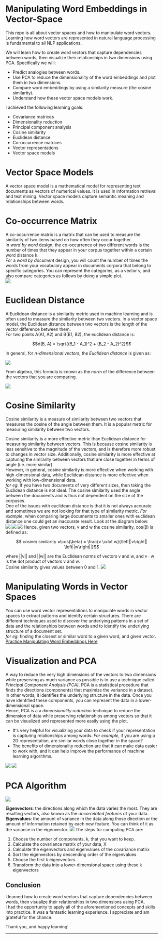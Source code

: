 # Manipulating Word Embeddings in Vector-Space

This repo is all about vector spaces and how to manipulate word vectors. Learning how word vectors are represented in natural language processing is fundamental to all NLP applications.

We will learn how to create word vectors that capture dependencies between words, then visualize their relationships in two dimensions using PCA. Specifically we will:

- Predict analogies between words.
- Use PCA to reduce the dimensionality of the word embeddings and plot them in two dimensions.
- Compare word embeddings by using a similarity measure (the cosine similarity).
- Understand how these vector space models work.

I achieved the following learning goals:
* Covariance matrices
* Dimensionality reduction
* Principal component analysis
* Cosine similarity
* Euclidean distance
* Co-occurrence matrices
* Vector representations
* Vector space models

# Vector Space Models
A vector space model is a mathematical model for representing text documents as vectors of numerical values. It is used in information retrieval and text mining. Vector space models capture semantic meaning and relationships between words.

# Co-occurrence Matrix
A co-occurrence matrix is a matrix that can be used to measure the similarity of two items based on how often they occur together. <br>
In *word by word* design, the co-occurrence of two different words is the number of times that they appear in your corpus together within a certain word distance k. <br>
For a *word by document* design, you will count the number of times the words from your vocabulary appear in documents corpora that belong to specific categories. You can represent the categories, as a vector v, and also compare categories as follows by doing a simple plot.<br>
<img src="images/plot of comparison of categories in vector.jpg">

# Euclidean Distance
A Euclidean distance is a similarity metric used in machine learning and is often used to measure the similarity between two vectors. In a vector space model, the Euclidean distance between two vectors is the length of the vector difference between them.<br>
For two points A(A1, A2) and B(B1, B2), the euclidean distance is:

$$d(B, A) = \sqrt{(B_1 - A_1)^2 + (B_2 - A_2)^2}$$

In general, for *n-dimensional vectors*, the *Euclidean distance* is given as:<br>

<img src="images/euclidean distance for n-dimention vector space.PNG"><br>

From algebra, this formula is known as the *norm* of the difference between the vectors that you are comparing.

<img src="images/Euclidean distance as norm of difference between 2 vectors from algebra.PNG">

# Cosine Similarity
Cosine similarity is a measure of similarity between two vectors that measures the cosine of the angle between them. It is a popular metric for measuring similarity between two vectors.

Cosine similarity is a more effective metric than Euclidean distance for measuring similarity between vectors. This is because cosine similarity is less sensitive to the magnitude of the vectors, and is therefore more robust to changes in vector size. Additionally, cosine similarity is more effective at capturing the similarity between vectors that are close together in terms of angle (i.e. more similar).<br>
However, in general, cosine similarity is more effective when working with high-dimensional data, while Euclidean distance is more effective when working with low-dimensional data.<br>
*for eg*:  If you have two documents of very different sizes, then taking the Euclidean distance is not ideal. The cosine similarity used the angle between the documents and is thus not dependent on the size of the corpuses.<br>
One of the issues with euclidean distance is that it is not always accurate and sometimes we are not looking for that type of similarity metric. *For example*, when comparing large documents to smaller ones with euclidean distance one could get an inaccurate result. Look at the diagram below:<br>
<img src="images/Euclidean distance vs Cosine similarity.PNG">
<img src="images/norm and dot product used in cosine similarity.PNG">
<img src="images/cosine similarity.jpg">
Hence, given two vectors, v and w the cosine similarity, cos(β) is defined as:

$$ cosine\  similarity =\cos(\beta) = \frac{v \cdot w}{\left||v\right|| \left||w\right||}$$

where ||v|| and ||w|| are the Euclidean norms of vectors v and w, and v · w is the dot product of vectors v and w. <br>Cosine similarity gives values between 0 and 1.
<img src="images/cosine similarity between similar and dissimilar vector.JPG">

# Manipulating Words in Vector Spaces
You can use word vector representations to manipulate words in vector spaces to extract patterns and identify certain structures. There are different techniques used to discover the underlying patterns in a set of data and the relationships between words and to identify the underlying structure of a document set.<br>
*for eg*: finding the closest or similar word to a given word, and given vector.<br>
<a href="">Practice Manipulating Word Embeddings Here</a>

# Visualization and PCA
A way to reduce the very high dimensions of the vectors to two dimensions while preserving as much variance as possible is to use a technique called *Principal Component Analysis (PCA)*. PCA is a statistical procedure that finds the directions (components) that maximize the variance in a dataset. In other words, it identifies the underlying structure in the data. Once you have identified these components, you can represent the data in a lower-dimensional space.<br>
Hence, PCA is a a *dimensionality reduction* technique to reduce the dimension of data while preserving relationships among vectors so that it can be visualized and represented more easily using the plot.
* It's very helpful for visualizing your data to check if your representation is capturing relationships among words. *For example*, if you are using a 2D representation, are similar words close together in the space?
* The benefits of dimensionality reduction are that it can make data easier to work with, and it can help improve the performance of machine learning algorithms.

<img src="images/visualization of word vector.JPG">
<img src="images/result of pca ploting vector in 2d.JPG">

# PCA Algorithm
<img src="images/pca working.JPG"/>

**Eigenvectors**: the directions along which the data varies the most. They are resulting vectors, also known as the *uncorrelated features* of your data.<br>
**Eigenvalues**: the amount of variance in the data along those direction or the amount of information retained by each new feature. You can think of it as the variance in the eigenvector. 
<img src="images/pca algorithm.JPG"/>
The steps for computing PCA are:<br>
1) Choose the number of components, k, that you want to keep.
2) Calculate the covariance matrix of your data, X
3) Calculate the eigenvectors and eigenvalues of the covariance matrix
4) Sort the eigenvectors by descending order of the eigenvalues
5) Choose the first k eigenvectors
6) Transform the data into a lower-dimensional space using these k eigenvectors


## Conclusion
I learned how to create word vectors that capture dependencies between words, then visualize their relationships in two dimensions using PCA.<br>
I had the opportunity to apply all of the aforementioned concepts and skills into practice. It was a fantastic learning experience. I appreciate and am grateful for the chance.


Thank you, and happy learning!

---